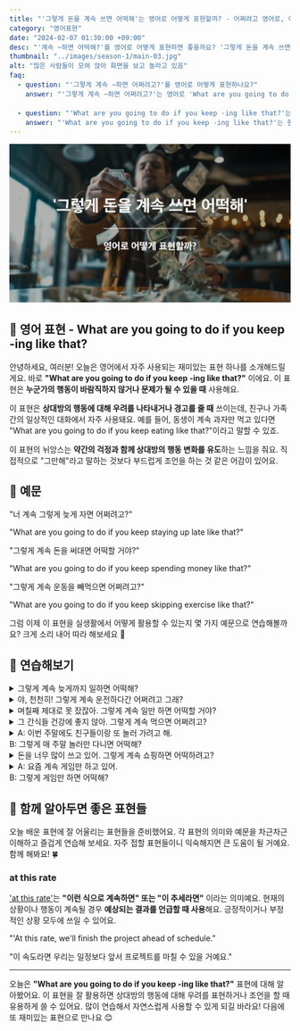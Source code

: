 ```yaml
---
title: "'그렇게 돈을 계속 쓰면 어떡해'는 영어로 어떻게 표현할까? - 어쩌려고 영어로, 어떡해 영어로, 어쩌려고 그래 영어로"
category: "영어표현"
date: "2024-02-07 01:30:00 +09:00"
desc: "'계속 ~하면 어떡해?'를 영어로 어떻게 표현하면 좋을까요? '그렇게 돈을 계속 쓰면 어떡해?', '그렇게 건강을 소홀히 하면 어떡해?' 등을 영어로 표현하는 법을 배워봅시다. 다양한 예문을 통해서 연습하고 본인의 표현으로 만들어 보세요."
thumbnail: "../images/season-1/main-03.jpg"
alt: "많은 사람들이 모여 앉아 화면을 보고 놀라고 있음"
faq:
  - question: "'그렇게 계속 ~하면 어쩌려고?'를 영어로 어떻게 표현하나요?"
    answer: "'그렇게 계속 ~하면 어쩌려고?'는 영어로 'What are you going to do if you keep -ing like that?'로 표현할 수 있습니다. 이 표현은 상대방의 행동에 대한 우려나 경고를 나타낼 때 사용됩니다."

  - question: "'What are you going to do if you keep -ing like that?'는 어떤 의미인가요?"
    answer: "'What are you going to do if you keep -ing like that?'는 한국어로 '그렇게 계속 ~하면 어쩌려고?'라는 의미입니다. 이 표현은 누군가의 행동이 바람직하지 않거나 문제가 될 수 있을 때 사용하며, 상대방에게 행동 변화를 유도하는 뉘앙스를 담고 있습니다."
---
```


![그렇게 돈을 계속 쓰면 어떡해 영어표현](../images/season-1/main-03.jpg)

## 🌟 영어 표현 - What are you going to do if you keep -ing like that?

안녕하세요, 여러분! 오늘은 영어에서 자주 사용되는 재미있는 표현 하나를 소개해드릴게요. 바로 **"What are you going to do if you keep -ing like that?"** 이에요. 이 표현은 **누군가의 행동이 바람직하지 않거나 문제가 될 수 있을 때** 사용해요.

이 표현은 **상대방의 행동에 대해 우려를 나타내거나 경고를 줄 때** 쓰이는데, 친구나 가족 간의 일상적인 대화에서 자주 사용돼요. 예를 들어, 동생이 계속 과자만 먹고 있다면 "What are you going to do if you keep eating like that?"이라고 말할 수 있죠.

이 표현의 뉘앙스는 **약간의 걱정과 함께 상대방의 행동 변화를 유도**하는 느낌을 줘요. 직접적으로 "그만해"라고 말하는 것보다 부드럽게 조언을 하는 것 같은 어감이 있어요.

<script async src="https://pagead2.googlesyndication.com/pagead/js/adsbygoogle.js?client=ca-pub-1465612013356152"
     crossorigin="anonymous"></script>
<!-- engple-horizontal-ad -->

<ins class="adsbygoogle"
     style="display:block"
     data-ad-client="ca-pub-1465612013356152"
     data-ad-slot="2106896038"
     data-ad-format="auto"
     data-full-width-responsive="true"></ins>

<script>
     (adsbygoogle = window.adsbygoogle || []).push({});
</script>

## 📖 예문

"너 계속 그렇게 늦게 자면 어쩌려고?"

"What are you going to do if you keep staying up late like that?"

"그렇게 계속 돈을 써대면 어떡할 거야?"

"What are you going to do if you keep spending money like that?"

"그렇게 계속 운동을 빼먹으면 어쩌려고?"

"What are you going to do if you keep skipping exercise like that?"

그럼 이제 이 표현을 실생활에서 어떻게 활용할 수 있는지 몇 가지 예문으로 연습해볼까요? 크게 소리 내어 따라 해보세요 🎤

## 💬 연습해보기

<details>
  <summary>그렇게 계속 늦게까지 일하면 어떡해?</summary>
  <span>What are you going to do if you keep working late like that?</span>
</details>

<details>
  <summary>야, 천천히! 그렇게 계속 운전하다간 어쩌려고 그래?</summary>
  <span>Hey, slow down! What are you going to do if you keep driving like that?</span>
</details>

<details>
  <summary>며칠째 제대로 못 잤잖아. 그렇게 계속 일만 하면 어떡할 거야?</summary>
  <span>You haven't slept properly in days. What are you going to do if you keep working like that?</span>
</details>

<details>
<summary>그 간식들 건강에 좋지 않아. 그렇게 계속 먹으면 어쩌려고?</summary>
<span>Those snacks aren't healthy. What are you going to do if you keep eating like that?</span>
</details>

<details>
  <summary>A: 이번 주말에도 친구들이랑 또 놀러 가려고 해.<br>B: 그렇게 매 주말 놀러만 다니면 어떡해?</summary>
  <span>A: I'm planning to go out with friends again this weekend.<br>B: What are you going to do if you keep going out every weekend like that?</span>
</details>

<details>
<summary>돈을 너무 많이 쓰고 있어. 그렇게 계속 쇼핑하면 어떡하려고?</summary>
<span>You're spending way too much. What are you going to do if you keep shopping like that?</span>
</details>

<details>
  <summary>A: 요즘 계속 게임만 하고 있어.<br>B: 그렇게 게임만 하면 어떡해?</summary>
  <span>A: Lately, I've been just playing games all the time.<br>B: What are you going to do if you keep playing games like that?</span>
</details>

## 🤝 함께 알아두면 좋은 표현들

오늘 배운 표현에 잘 어울리는 표현들을 준비했어요. 각 표현의 의미와 예문을 차근차근 이해하고 즐겁게 연습해 보세요. 자주 접할 표현들이니 익숙해지면 큰 도움이 될 거예요. 함께 해봐요! 🍀

### at this rate

<a href="/blog/이러다가-영어표현/">'at this rate'</a>는 **"이런 식으로 계속하면" 또는 "이 추세라면"** 이라는 의미예요. 현재의 상황이나 행동이 계속될 경우 **예상되는 결과를 언급할 때 사용**해요. 긍정적이거나 부정적인 상황 모두에 쓰일 수 있어요.

"'At this rate, we'll finish the project ahead of schedule."

"이 속도라면 우리는 일정보다 앞서 프로젝트를 마칠 수 있을 거예요."

---

오늘은 **"What are you going to do if you keep -ing like that?"** 표현에 대해 알아봤어요. 이 표현을 잘 활용하면 상대방의 행동에 대해 우려를 표현하거나 조언을 할 때 유용하게 쓸 수 있어요. 많이 연습해서 자연스럽게 사용할 수 있게 되길 바라요! 다음에 또 재미있는 표현으로 만나요 😊
